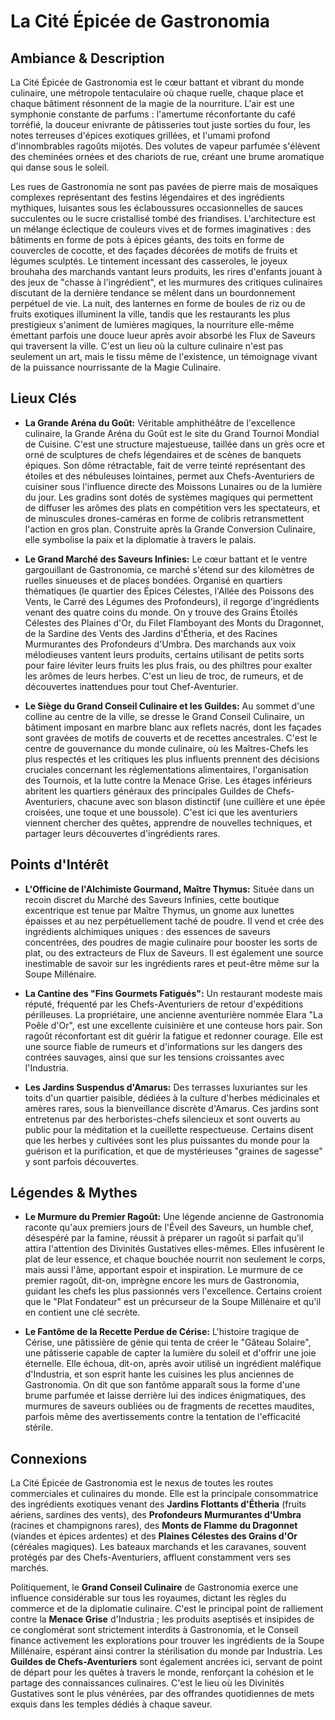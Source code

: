 # La Cité Épicée de Gastronomia

## Ambiance & Description

La Cité Épicée de Gastronomia est le cœur battant et vibrant du monde culinaire, une métropole tentaculaire où chaque ruelle, chaque place et chaque bâtiment résonnent de la magie de la nourriture. L'air est une symphonie constante de parfums : l'amertume réconfortante du café torréfié, la douceur enivrante de pâtisseries tout juste sorties du four, les notes terreuses d'épices exotiques grillées, et l'umami profond d'innombrables ragoûts mijotés. Des volutes de vapeur parfumée s'élèvent des cheminées ornées et des chariots de rue, créant une brume aromatique qui danse sous le soleil.

Les rues de Gastronomia ne sont pas pavées de pierre mais de mosaïques complexes représentant des festins légendaires et des ingrédients mythiques, luisantes sous les éclaboussures occasionnelles de sauces succulentes ou le sucre cristallisé tombé des friandises. L'architecture est un mélange éclectique de couleurs vives et de formes imaginatives : des bâtiments en forme de pots à épices géants, des toits en forme de couvercles de cocotte, et des façades décorées de motifs de fruits et légumes sculptés. Le tintement incessant des casseroles, le joyeux brouhaha des marchands vantant leurs produits, les rires d'enfants jouant à des jeux de "chasse à l'ingrédient", et les murmures des critiques culinaires discutant de la dernière tendance se mêlent dans un bourdonnement perpétuel de vie. La nuit, des lanternes en forme de boules de riz ou de fruits exotiques illuminent la ville, tandis que les restaurants les plus prestigieux s'animent de lumières magiques, la nourriture elle-même émettant parfois une douce lueur après avoir absorbé les Flux de Saveurs qui traversent la ville. C'est un lieu où la culture culinaire n'est pas seulement un art, mais le tissu même de l'existence, un témoignage vivant de la puissance nourrissante de la Magie Culinaire.

## Lieux Clés

*   **La Grande Aréna du Goût:** Véritable amphithéâtre de l'excellence culinaire, la Grande Aréna du Goût est le site du Grand Tournoi Mondial de Cuisine. C'est une structure majestueuse, taillée dans un grès ocre et orné de sculptures de chefs légendaires et de scènes de banquets épiques. Son dôme rétractable, fait de verre teinté représentant des étoiles et des nébuleuses lointaines, permet aux Chefs-Aventuriers de cuisiner sous l'influence directe des Moissons Lunaires ou de la lumière du jour. Les gradins sont dotés de systèmes magiques qui permettent de diffuser les arômes des plats en compétition vers les spectateurs, et de minuscules drones-caméras en forme de colibris retransmettent l'action en gros plan. Construite après la Grande Conversion Culinaire, elle symbolise la paix et la diplomatie à travers le palais.

*   **Le Grand Marché des Saveurs Infinies:** Le cœur battant et le ventre gargouillant de Gastronomia, ce marché s'étend sur des kilomètres de ruelles sinueuses et de places bondées. Organisé en quartiers thématiques (le quartier des Épices Célestes, l'Allée des Poissons des Vents, le Carré des Légumes des Profondeurs), il regorge d'ingrédients venant des quatre coins du monde. On y trouve des Grains Étoilés Célestes des Plaines d'Or, du Filet Flamboyant des Monts du Dragonnet, de la Sardine des Vents des Jardins d'Étheria, et des Racines Murmurantes des Profondeurs d'Umbra. Des marchands aux voix mélodieuses vantent leurs produits, certains utilisant de petits sorts pour faire léviter leurs fruits les plus frais, ou des philtres pour exalter les arômes de leurs herbes. C'est un lieu de troc, de rumeurs, et de découvertes inattendues pour tout Chef-Aventurier.

*   **Le Siège du Grand Conseil Culinaire et les Guildes:** Au sommet d'une colline au centre de la ville, se dresse le Grand Conseil Culinaire, un bâtiment imposant en marbre blanc aux reflets nacrés, dont les façades sont gravées de motifs de couverts et de recettes ancestrales. C'est le centre de gouvernance du monde culinaire, où les Maîtres-Chefs les plus respectés et les critiques les plus influents prennent des décisions cruciales concernant les réglementations alimentaires, l'organisation des Tournois, et la lutte contre la Menace Grise. Les étages inférieurs abritent les quartiers généraux des principales Guildes de Chefs-Aventuriers, chacune avec son blason distinctif (une cuillère et une épée croisées, une toque et une boussole). C'est ici que les aventuriers viennent chercher des quêtes, apprendre de nouvelles techniques, et partager leurs découvertes d'ingrédients rares.

## Points d'Intérêt

*   **L'Officine de l'Alchimiste Gourmand, Maître Thymus:** Située dans un recoin discret du Marché des Saveurs Infinies, cette boutique excentrique est tenue par Maître Thymus, un gnome aux lunettes épaisses et au nez perpétuellement taché de poudre. Il vend et crée des ingrédients alchimiques uniques : des essences de saveurs concentrées, des poudres de magie culinaire pour booster les sorts de plat, ou des extracteurs de Flux de Saveurs. Il est également une source inestimable de savoir sur les ingrédients rares et peut-être même sur la Soupe Millénaire.

*   **La Cantine des "Fins Gourmets Fatigués":** Un restaurant modeste mais réputé, fréquenté par les Chefs-Aventuriers de retour d'expéditions périlleuses. La propriétaire, une ancienne aventurière nommée Elara "La Poêle d'Or", est une excellente cuisinière et une conteuse hors pair. Son ragoût réconfortant est dit guérir la fatigue et redonner courage. Elle est une source fiable de rumeurs et d'informations sur les dangers des contrées sauvages, ainsi que sur les tensions croissantes avec l'Industria.

*   **Les Jardins Suspendus d'Amarus:** Des terrasses luxuriantes sur les toits d'un quartier paisible, dédiées à la culture d'herbes médicinales et amères rares, sous la bienveillance discrète d'Amarus. Ces jardins sont entretenus par des herboristes-chefs silencieux et sont ouverts au public pour la méditation et la cueillette respectueuse. Certains disent que les herbes y cultivées sont les plus puissantes du monde pour la guérison et la purification, et que de mystérieuses "graines de sagesse" y sont parfois découvertes.

## Légendes & Mythes

*   **Le Murmure du Premier Ragoût:** Une légende ancienne de Gastronomia raconte qu'aux premiers jours de l'Éveil des Saveurs, un humble chef, désespéré par la famine, réussit à préparer un ragoût si parfait qu'il attira l'attention des Divinités Gustatives elles-mêmes. Elles infusèrent le plat de leur essence, et chaque bouchée nourrit non seulement le corps, mais aussi l'âme, apportant espoir et inspiration. Le murmure de ce premier ragoût, dit-on, imprègne encore les murs de Gastronomia, guidant les chefs les plus passionnés vers l'excellence. Certains croient que le "Plat Fondateur" est un précurseur de la Soupe Millénaire et qu'il en contient une clé secrète.

*   **Le Fantôme de la Recette Perdue de Cérise:** L'histoire tragique de Cérise, une pâtissière de génie qui tenta de créer le "Gâteau Solaire", une pâtisserie capable de capter la lumière du soleil et d'offrir une joie éternelle. Elle échoua, dit-on, après avoir utilisé un ingrédient maléfique d'Industria, et son esprit hante les cuisines les plus anciennes de Gastronomia. On dit que son fantôme apparaît sous la forme d'une brume parfumée et laisse derrière lui des indices énigmatiques, des murmures de saveurs oubliées ou de fragments de recettes maudites, parfois même des avertissements contre la tentation de l'efficacité stérile.

## Connexions

La Cité Épicée de Gastronomia est le nexus de toutes les routes commerciales et culinaires du monde. Elle est la principale consommatrice des ingrédients exotiques venant des **Jardins Flottants d'Étheria** (fruits aériens, sardines des vents), des **Profondeurs Murmurantes d'Umbra** (racines et champignons rares), des **Monts de Flamme du Dragonnet** (viandes et épices ardentes) et des **Plaines Célestes des Grains d'Or** (céréales magiques). Les bateaux marchands et les caravanes, souvent protégés par des Chefs-Aventuriers, affluent constamment vers ses marchés.

Politiquement, le **Grand Conseil Culinaire** de Gastronomia exerce une influence considérable sur tous les royaumes, dictant les règles du commerce et de la diplomatie culinaire. C'est le principal point de ralliement contre la **Menace Grise** d'Industria ; les produits aseptisés et insipides de ce conglomérat sont strictement interdits à Gastronomia, et le Conseil finance activement les explorations pour trouver les ingrédients de la Soupe Millénaire, espérant ainsi contrer la stérilisation du monde par Industria. Les **Guildes de Chefs-Aventuriers** sont également ancrées ici, servant de point de départ pour les quêtes à travers le monde, renforçant la cohésion et le partage des connaissances culinaires. C'est le lieu où les Divinités Gustatives sont le plus vénérées, par des offrandes quotidiennes de mets exquis dans les temples dédiés à chaque saveur.